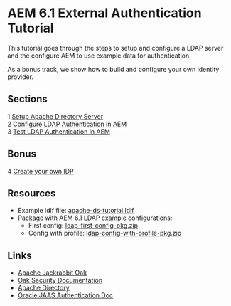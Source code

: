 AEM 6.1 External Authentication Tutorial
========================================

This tutorial goes through the steps to setup and configure a LDAP server and the configure AEM to use example data for authentication. 

As a bonus track, we show how to build and configure your own identity provider.

Sections
--------

1 [Setup Apache Directory Server](step-01/tutorial-01-install-ldap.md)  
2 [Configure LDAP Authentication in AEM](step-02/tutorial-02-configure-aem.md)  
3 [Test LDAP Authentication in AEM](step-03/tutorial-03-test.md)

Bonus
-----

4 [Create your own IDP](step-04/tutorial-04-example-idp.md)

Resources
---------
* Example ldif file: [apache-ds-tutorial.ldif](step-01/apache-ds-tutorial.ldif)
* Package with AEM 6.1 LDAP example configurations: 
    * First config: [ldap-first-config-pkg.zip](step-02/ldap-first-config-pkg.zip)
    * Config with profile: [ldap-config-with-profile-pkg.zip](step-03/ldap-config-with-profile-pkg.zip)

Links
-----
* [Apache Jackrabbit Oak](http://jackrabbit.apache.org/oak)
* [Oak Security Documentation](http://jackrabbit.apache.org/oak/docs/security/overview.html)
* [Apache Directory](http://directory.apache.org/apacheds)
* [Oracle JAAS Authentication Doc](http://docs.oracle.com/javase/8/docs/technotes/guides/security/jgss/tutorials/AcnOnly.html)
